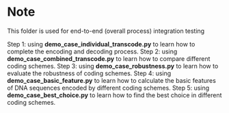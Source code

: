 # Note
This folder is used for end-to-end (overall process) integration testing

Step 1: using **demo_case_individual_transcode.py** to learn how to complete the encoding and decoding process.
Step 2: using **demo_case_combined_transcode.py** to learn how to compare different coding schemes.
Step 3: using **demo_case_robustness.py** to learn how to evaluate the robustness of coding schemes.
Step 4: using **demo_case_basic_feature.py** to learn how to calculate the basic features of DNA sequences encoded by different coding schemes.
Step 5: using **demo_case_best_choice.py** to learn how to find the best choice in different coding schemes.